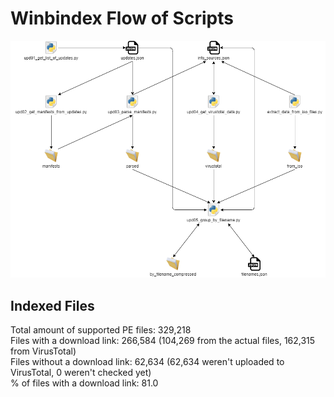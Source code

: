 # Winbindex Flow of Scripts

![winbindex-scripts-flow.png](winbindex-scripts-flow.png)

## Indexed Files

<!--FileStats-->
Total amount of supported PE files: 329,218  
Files with a download link: 266,584 (104,269 from the actual files, 162,315 from VirusTotal)  
Files without a download link: 62,634 (62,634 weren't uploaded to VirusTotal, 0 weren't checked yet)  
% of files with a download link: 81.0  
<!--/FileStats-->
